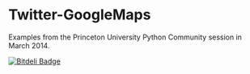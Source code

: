 Twitter-GoogleMaps
==================

Examples from the Princeton University Python Community session in March 2014.

[![Bitdeli Badge](https://d2weczhvl823v0.cloudfront.net/scalezen/twitter-googlemaps/trend.png)](https://bitdeli.com/free "Bitdeli Badge")
